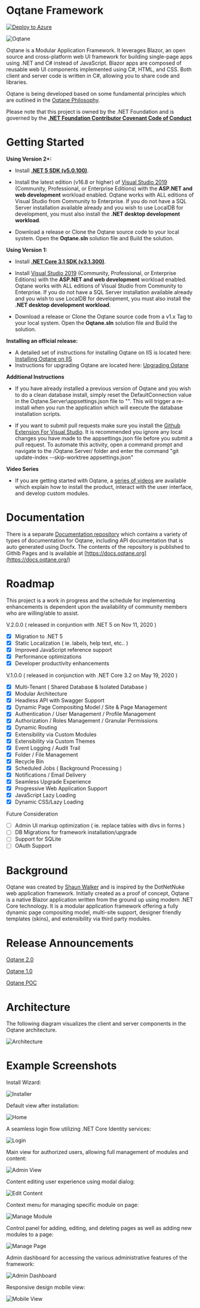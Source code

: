 # Oqtane Framework

[![Deploy to Azure](https://aka.ms/deploytoazurebutton)](https://portal.azure.com/#create/Microsoft.Template/uri/https%3A%2F%2Fraw.githubusercontent.com%2Foqtane%2Foqtane.framework%2Fmaster%2Fazuredeploy.json)

![Oqtane](https://github.com/oqtane/framework/blob/master/oqtane.png?raw=true "Oqtane")

Oqtane is a Modular Application Framework. It leverages Blazor, an open source and cross-platform web UI framework for building single-page apps using .NET and C# instead of JavaScript. Blazor apps are composed of reusable web UI components implemented using C#, HTML, and CSS. Both client and server code is written in C#, allowing you to share code and libraries.

Oqtane is being developed based on some fundamental principles which are outlined in the [Oqtane Philosophy](https://www.oqtane.org/Resources/Blog/PostId/538/oqtane-philosophy).

Please note that this project is owned by the .NET Foundation and is governed by the **[.NET Foundation Contributor Covenant Code of Conduct](https://dotnetfoundation.org/code-of-conduct)**

# Getting Started

**Using Version 2+:**

- Install **[.NET 5 SDK (v5.0.100)](https://dotnet.microsoft.com/download/dotnet/5.0)**.
   
- Install the latest edition (v16.8 or higher) of [Visual Studio 2019](https://visualstudio.microsoft.com/vs/) (Community, Professional, or Enterprise Editions) with the **ASP.NET and web development** workload enabled. Oqtane works with ALL editions of Visual Studio from Community to Enterprise. If you do not have a SQL Server installation available already and you wish to use LocalDB for development, you must also install the **.NET desktop development workload**.  

- Download a release or Clone the Oqtane source code to your local system. Open the **Oqtane.sln** solution file and Build the solution. 

**Using Version 1:**

- Install **[.NET Core 3.1 SDK (v3.1.300)](https://dotnet.microsoft.com/download/dotnet-core/thank-you/sdk-3.1.300-windows-x64-installer)**.
   
- Install [Visual Studio 2019](https://visualstudio.microsoft.com/vs) (Community, Professional, or Enterprise Editions) with the **ASP.NET and web development** workload enabled. Oqtane works with ALL editions of Visual Studio from Community to Enterprise. If you do not have a SQL Server installation available already and you wish to use LocalDB for development, you must also install the **.NET desktop development workload**.  

- Download a release or Clone the Oqtane source code from a v1.x Tag to your local system. Open the **Oqtane.sln** solution file and Build the solution. 

**Installing an official release:**

- A detailed set of instructions for installing Oqtane on IIS is located here: [Installing Oqtane on IIS](https://www.oqtane.org/Resources/Blog/PostId/542/installing-oqtane-on-iis)
- Instructions for upgrading Oqtane are located here: [Upgrading Oqtane](https://www.oqtane.org/Resources/Blog/PostId/543/upgrading-oqtane)

**Additional Instructions**

- If you have already installed a previous version of Oqtane and you wish to do a clean database install, simply reset the DefaultConnection value in the Oqtane.Server\appsettings.json file to "". This will trigger a re-install when you run the application which will execute the database installation scripts.
   
- If you want to submit pull requests make sure you install the [Github Extension For Visual Studio](https://visualstudio.github.com/). It is recommended you ignore any local changes you have made to the appsettings.json file before you submit a pull request. To automate this activity, open a command prompt and navigate to the /Oqtane.Server/ folder and enter the command "git update-index --skip-worktree appsettings.json" 

**Video Series**

- If you are getting started with Oqtane, a [series of videos](https://www.youtube.com/watch?v=JPfUZPlRRCE&list=PLYhXmd7yV0elLNLfQwZBUlM7ZSMYPTZ_f) are available which explain how to install the product, interact with the user interface, and develop custom modules.

# Documentation
There is a separate [Documentation repository](https://github.com/oqtane/oqtane.docs) which contains a variety of types of documentation for Oqtane, including API documentation that is auto generated using Docfx. The contents of the repository is published to Githib Pages and is available at [https://docs.oqtane.org](https://docs.oqtane.org/)

# Roadmap
This project is a work in progress and the schedule for implementing enhancements is dependent upon the availability of community members who are willing/able to assist.

V.2.0.0 ( released in conjuntion with .NET 5 on Nov 11, 2020 )
- [x] Migration to .NET 5
- [x] Static Localization ( ie. labels, help text, etc.. )
- [x] Improved JavaScript reference support
- [x] Performance optimizations
- [x] Developer productivity enhancements

V.1.0.0 ( released in conjunction with .NET Core 3.2 on May 19, 2020 )
- [x] Multi-Tenant ( Shared Database & Isolated Database ) 
- [x] Modular Architecture
- [x] Headless API with Swagger Support
- [x] Dynamic Page Compositing Model / Site & Page Management
- [x] Authentication / User Management / Profile Management
- [x] Authorization / Roles Management / Granular Permissions
- [x] Dynamic Routing
- [x] Extensibility via Custom Modules
- [x] Extensibility via Custom Themes
- [x] Event Logging / Audit Trail
- [x] Folder / File Management
- [x] Recycle Bin
- [x] Scheduled Jobs ( Background Processing )
- [x] Notifications / Email Delivery
- [x] Seamless Upgrade Experience
- [x] Progressive Web Application Support
- [x] JavaScript Lazy Loading
- [x] Dynamic CSS/Lazy Loading

Future Consideration
- [ ] Admin UI markup optimization ( ie. replace tables with divs in forms )
- [ ] DB Migrations for framework installation/upgrade
- [ ] Support for SQLite
- [ ] OAuth Support

# Background
Oqtane was created by [Shaun Walker](https://www.linkedin.com/in/shaunbrucewalker/) and is inspired by the DotNetNuke web application framework. Initially created as a proof of concept, Oqtane is a native Blazor application written from the ground up using modern .NET Core technology. It is a modular application framework offering a fully dynamic page compositing model, multi-site support, designer friendly templates (skins), and extensibility via third party modules.

# Release Announcements

[Oqtane 2.0](https://www.oqtane.org/Resources/Blog/PostId/544/announcing-oqtane-20-for-net-5)

[Oqtane 1.0](https://www.oqtane.org/Resources/Blog/PostId/540/announcing-oqtane-10-a-modular-application-framework-for-blazor)

[Oqtane POC](https://www.oqtane.org/Resources/Blog/PostId/520/announcing-oqtane-a-modular-application-framework-for-blazor)

# Architecture

The following diagram visualizes the client and server components in the Oqtane architecture.

![Architecture](https://github.com/oqtane/framework/blob/master/screenshots/Architecture.png?raw=true "Oqtane Architecture")


# Example Screenshots

Install Wizard:

![Installer](https://github.com/oqtane/framework/blob/master/screenshots/Installer.png?raw=true "Installer")

Default view after installation:

![Home](https://github.com/oqtane/framework/blob/master/screenshots/screenshot0.png?raw=true "Home")

A seamless login flow utilizing .NET Core Identity services:

![Login](https://github.com/oqtane/framework/blob/master/screenshots/screenshot1.png?raw=true "Login")

Main view for authorized users, allowing full management of modules and content:

![Admin View](https://github.com/oqtane/framework/blob/master/screenshots/screenshot2.png?raw=true "Admin View")

Content editing user experience using modal dialog:

![Edit Content](https://github.com/oqtane/framework/blob/master/screenshots/screenshot3.png?raw=true "Edit Content")

Context menu for managing specific module on page:

![Manage Module](https://github.com/oqtane/framework/blob/master/screenshots/screenshot4.png?raw=true "Manage Module")

Control panel for adding, editing, and deleting pages as well as adding new modules to a page:

![Manage Page](https://github.com/oqtane/framework/blob/master/screenshots/screenshot5.png?raw=true "Manage Page")

Admin dashboard for accessing the various administrative features of the framework:

![Admin Dashboard](https://github.com/oqtane/framework/blob/master/screenshots/screenshot6.png?raw=true "Admin Dashboard")

Responsive design mobile view:

![Mobile View](https://github.com/oqtane/framework/blob/master/screenshots/screenshot7.png?raw=true "Mobile View")

